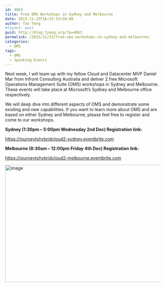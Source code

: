 ```yaml
---
id: 4863
title: Free OMS Workshops in Sydney and Melbourne
date: 2015-11-23T16:53:13+10:00
author: Tao Yang
#layout: post
guid: http://blog.tyang.org/?p=4863
permalink: /2015/11/23/free-oms-workshops-in-sydney-and-melbourne/
categories:
  - OMS
tags:
  - OMS
  - Speaking Events
---
```

Next week, I will team up with my fellow Cloud and Datacenter MVP Daniel Mar from Infront Consulting Australia and deliver 2 free Microsoft Operations Management Suite (OMS) workshops in Sydney and Melbourne. These events will take place at Microsoft’s Sydney and Melbourne office respectively.

We will deep dive into different aspects of OMS and demonstrate some existing and new capabilities. If you want to learn more about OMS and are based on either Sydney and Melbourne, please feel free to register and come to our workshops.

<strong>Sydney (1:30pm – 5:00pm Wednesday 2nd Dec) Registration link:</strong>

<a href="https://journeytohybridcloud2-sydney.eventbrite.com">https://journeytohybridcloud2-sydney.eventbrite.com</a>

<strong>Melbourne (8:30am – 12:00pm Friday 4th Dec) Registration link:</strong>

<a href="https://journeytohybridcloud2-melbourne.eventbrite.com">https://journeytohybridcloud2-melbourne.eventbrite.com</a>

<a href="http://blog.tyang.org/wp-content/uploads/2015/11/image2.png"><img style="background-image: none; padding-top: 0px; padding-left: 0px; display: inline; padding-right: 0px; border: 0px;" title="image" src="http://blog.tyang.org/wp-content/uploads/2015/11/image_thumb2.png" alt="image" width="702" height="382" border="0" /></a>